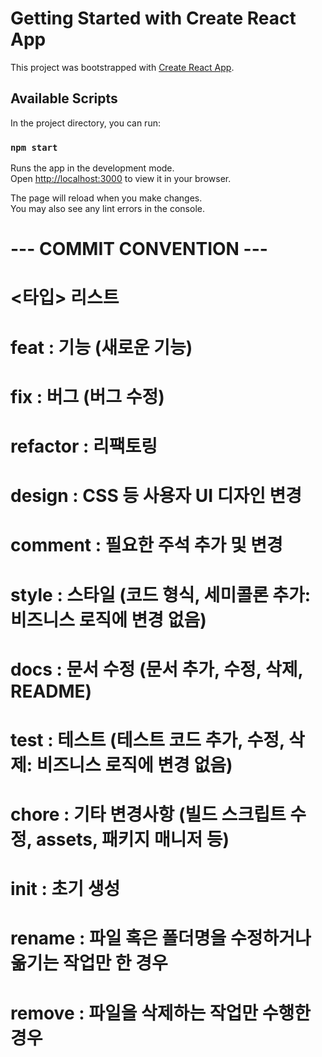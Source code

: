 # Getting Started with Create React App

This project was bootstrapped with [Create React App](https://github.com/facebook/create-react-app).

## Available Scripts

In the project directory, you can run:

### `npm start`

Runs the app in the development mode.\
Open [http://localhost:3000](http://localhost:3000) to view it in your browser.

The page will reload when you make changes.\
You may also see any lint errors in the console.

# --- COMMIT CONVENTION ---  
#   <타입> 리스트  
#   feat        : 기능 (새로운 기능)  
#   fix         : 버그 (버그 수정)  
#   refactor    : 리팩토링  
#   design      : CSS 등 사용자 UI 디자인 변경  
#   comment     : 필요한 주석 추가 및 변경  
#   style       : 스타일 (코드 형식, 세미콜론 추가: 비즈니스 로직에 변경 없음)  
#   docs        : 문서 수정 (문서 추가, 수정, 삭제, README)  
#   test        : 테스트 (테스트 코드 추가, 수정, 삭제: 비즈니스 로직에 변경 없음)  
#   chore       : 기타 변경사항 (빌드 스크립트 수정, assets, 패키지 매니저 등)  
#   init        : 초기 생성  
#   rename      : 파일 혹은 폴더명을 수정하거나 옮기는 작업만 한 경우  
#   remove      : 파일을 삭제하는 작업만 수행한 경우 
